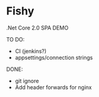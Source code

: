 # Fishy
.Net Core 2.0 SPA DEMO

TO DO:
- CI (jenkins?)
- appsettings/connection strings

DONE:
- git ignore
- Add header forwards for nginx
